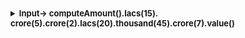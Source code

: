 <details >
 <summary style="font-size: small; font-weight: bold">
Input->
computeAmount().Iacs(15).
crore(5).crore(2).lacs(20).thousand(45).crore(7).value()

</summary>

Solution: [1-important-concept / 4-js-concept / 5-functions / constructor](../1-important-concept/4-js-concept/5-functions/readme.md)
</details>
